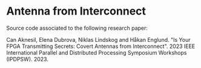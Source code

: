 # Antenna from Interconnect

Source code associated to the following research paper:

Can Aknesil, Elena Dubrova, Niklas Lindskog and Håkan Englund. "Is Your FPGA Transmitting Secrets: Covert Antennas from Interconnect". 2023 IEEE International Parallel and Distributed Processing Symposium Workshops (IPDPSW). 2023.
